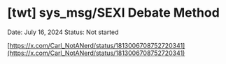 # [twt] sys_msg/SEXI Debate Method

Date: July 16, 2024
Status: Not started

[https://x.com/Carl_NotANerd/status/1813006708752720341](https://x.com/Carl_NotANerd/status/1813006708752720341)